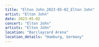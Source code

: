 ```yaml
---
title: "Elton John_2023-05-02_Elton John"
artist: "Elton John"
date: 2023-05-02
concert: "Elton John"
artists: "Elton John"
location: "Barclaycard Arena"
location_details: "Hamburg, Germany"
---
```

